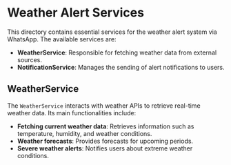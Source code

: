 # Weather Alert Services  

This directory contains essential services for the weather alert system via WhatsApp. The available services are:  

- **WeatherService**: Responsible for fetching weather data from external sources.  
- **NotificationService**: Manages the sending of alert notifications to users.  

## WeatherService  

The `WeatherService` interacts with weather APIs to retrieve real-time weather data. Its main functionalities include:  

- **Fetching current weather data**: Retrieves information such as temperature, humidity, and weather conditions.  
- **Weather forecasts**: Provides forecasts for upcoming periods.  
- **Severe weather alerts**: Notifies users about extreme weather conditions. 
